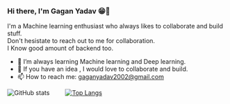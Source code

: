 ### Hi there, I'm Gagan Yadav 😁👋

I'm a Machine learning enthusiast who always likes to collaborate and build stuff. <br>
Don't hesistate to reach out to me for collaboration. <br>
I Know good amount of backend too. <br>


- 🤖 I’m always learning Machine learning and Deep learning.
- 👯 If you have an idea , I would love to collaborate and build.
- 📫 How to reach me: gaganyadav2002@gmail.com



![GitHub stats](https://github-readme-stats.vercel.app/api/?username=Gagan666&show_icons=true&theme=dark) &emsp;&emsp; [![Top Langs](https://github-readme-stats.vercel.app/api/top-langs/?username=Gagan666&layout=compact&theme=dark)](https://github.com/anuraghazra/github-readme-stats) 
